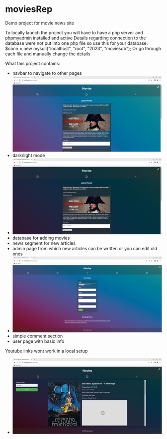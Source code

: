 # moviesRep
Demo project for movie news site

To locally launch the project you will have to have a php server and phpmyadmin installed and active
Details regarding connection to the database were not put into one php file so use this for your database:
$conn = new mysqli("localhost", "root", "2023", "moviesdb");
Or go through each file and manually change the details

What this project contains:
- navbar to navigate to other pages
  ![alt page](https://github.com/iznaor/moviesRep/blob/main/light.png)
- dark/light mode
-  ![alt page](https://github.com/iznaor/moviesRep/blob/main/dark.png)
- database for adding movies
- news segment for new articles
- admin page from which new articles can be written or you can edit old ones
- ![alt page](https://github.com/iznaor/moviesRep/blob/main/edit.png)
- simple comment section
- user page with basic info

Youtube links wont work in a local setup
- ![alt page](https://github.com/iznaor/moviesRep/blob/main/movie-screen.png)

